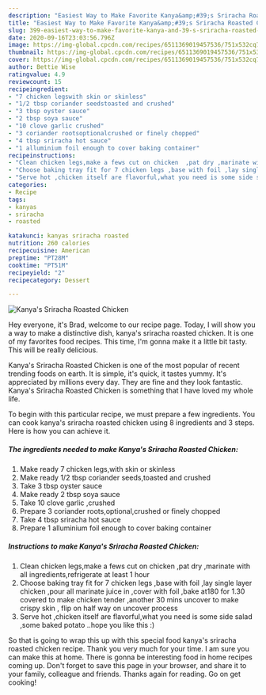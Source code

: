 ```yaml
---
description: "Easiest Way to Make Favorite Kanya&amp;#39;s Sriracha Roasted Chicken"
title: "Easiest Way to Make Favorite Kanya&amp;#39;s Sriracha Roasted Chicken"
slug: 399-easiest-way-to-make-favorite-kanya-and-39-s-sriracha-roasted-chicken
date: 2020-09-16T23:03:56.796Z
image: https://img-global.cpcdn.com/recipes/6511369019457536/751x532cq70/kanyas-sriracha-roasted-chicken-recipe-main-photo.jpg
thumbnail: https://img-global.cpcdn.com/recipes/6511369019457536/751x532cq70/kanyas-sriracha-roasted-chicken-recipe-main-photo.jpg
cover: https://img-global.cpcdn.com/recipes/6511369019457536/751x532cq70/kanyas-sriracha-roasted-chicken-recipe-main-photo.jpg
author: Bettie Wise
ratingvalue: 4.9
reviewcount: 15
recipeingredient:
- "7 chicken legswith skin or skinless"
- "1/2 tbsp coriander seedstoasted and crushed"
- "3 tbsp oyster sauce"
- "2 tbsp soya sauce"
- "10 clove garlic crushed"
- "3 coriander rootsoptionalcrushed or finely chopped"
- "4 tbsp sriracha hot sauce"
- "1 alluminium foil enough to cover baking container"
recipeinstructions:
- "Clean chicken legs,make a fews cut on chicken  ,pat dry ,marinate with all ingredients,refrigerate at least 1 hour"
- "Choose baking tray fit for 7 chicken legs ,base with foil ,lay single layer chicken ,pour all marinate juice in ,cover with foil ,bake at180 for 1.30 covered to make chicken tender ,another 30 mins uncover to make crispy skin , flip on half way on uncover process"
- "Serve hot ,chicken itself are flavorful,what you need is some side salad ,some baked potato ..hope you like this :)"
categories:
- Recipe
tags:
- kanyas
- sriracha
- roasted

katakunci: kanyas sriracha roasted 
nutrition: 260 calories
recipecuisine: American
preptime: "PT28M"
cooktime: "PT51M"
recipeyield: "2"
recipecategory: Dessert

---
```



![Kanya&#39;s Sriracha Roasted Chicken](https://img-global.cpcdn.com/recipes/6511369019457536/751x532cq70/kanyas-sriracha-roasted-chicken-recipe-main-photo.jpg)

Hey everyone, it's Brad, welcome to our recipe page. Today, I will show you a way to make a distinctive dish, kanya&#39;s sriracha roasted chicken. It is one of my favorites food recipes. This time, I'm gonna make it a little bit tasty. This will be really delicious.



Kanya&#39;s Sriracha Roasted Chicken is one of the most popular of recent trending foods on earth. It is simple, it's quick, it tastes yummy. It's appreciated by millions every day. They are fine and they look fantastic. Kanya&#39;s Sriracha Roasted Chicken is something that I have loved my whole life.


To begin with this particular recipe, we must prepare a few ingredients. You can cook kanya&#39;s sriracha roasted chicken using 8 ingredients and 3 steps. Here is how you can achieve it.

<!--inarticleads1-->

##### The ingredients needed to make Kanya&#39;s Sriracha Roasted Chicken:

1. Make ready 7 chicken legs,with skin or skinless
1. Make ready 1/2 tbsp coriander seeds,toasted and crushed
1. Take 3 tbsp oyster sauce
1. Make ready 2 tbsp soya sauce
1. Take 10 clove garlic ,crushed
1. Prepare 3 coriander roots,optional,crushed or finely chopped
1. Take 4 tbsp sriracha hot sauce
1. Prepare 1 alluminium foil enough to cover baking container




<!--inarticleads2-->

##### Instructions to make Kanya&#39;s Sriracha Roasted Chicken:

1. Clean chicken legs,make a fews cut on chicken  ,pat dry ,marinate with all ingredients,refrigerate at least 1 hour
1. Choose baking tray fit for 7 chicken legs ,base with foil ,lay single layer chicken ,pour all marinate juice in ,cover with foil ,bake at180 for 1.30 covered to make chicken tender ,another 30 mins uncover to make crispy skin , flip on half way on uncover process
1. Serve hot ,chicken itself are flavorful,what you need is some side salad ,some baked potato ..hope you like this :)




So that is going to wrap this up with this special food kanya&#39;s sriracha roasted chicken recipe. Thank you very much for your time. I am sure you can make this at home. There is gonna be interesting food in home recipes coming up. Don't forget to save this page in your browser, and share it to your family, colleague and friends. Thanks again for reading. Go on get cooking!
